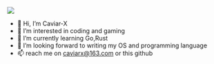 ![](https://api.xecades.xyz/api?color=11%2C4%2C51%2C4&bg=0%2C0%2C0%2C0&quote=Did+no+one+notice+the+color+of+the+text%3F&str=%E6%88%91%E7%9A%84%E7%94%9F%E6%97%A5&date=2021-05-05&site=https%3A%2F%2Fcaviar-x.top&email=caviar-x%40caviar-x.ltd&qq=2327941682&wechat=caviar-X&github=https%3A%2F%2Fgithub.com%2FCaviar-X&zhihu=caviar-x&luogu=uid%3A278124&bilibili=uid%3A694067887)
- 👋 Hi, I’m Caviar-X
- 👀 I’m interested in coding and gaming
- 🌱 I’m currently learning Go,Rust
- 💞️ I’m looking forward to writing my OS and programming language
- 📫 reach me on [caviarx@163.com](mailto:caviarx@163.com) or this github

<!---
Caviar-X/Caviar-X is a ✨ special ✨ repository because its `README.md` (this file) appears on your GitHub profile.
You can click the Preview link to take a look at your changes.
--->
